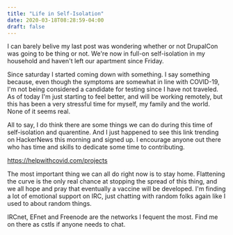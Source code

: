 ```yaml
---
title: "Life in Self-Isolation"
date: 2020-03-18T08:28:59-04:00
draft: false
---
```


I can barely belive my last post was wondering whether or not DrupalCon was going to be thing or not.
We're now in full-on self-isolation in my household and haven't left our apartment since Friday.

Since saturday I started coming down with something. I say something because, even though the symptoms are
somewhat in line with COVID-19, I'm not being considered a candidate for testing since I have not traveled.
As of today I'm just starting to feel better, and will be working remotely, but this has been a very
stressful time for myself, my family and the world. None of it seems real.

All to say, I do think there are some things we can do during this time of self-isolation and quarentine.
And I just happened to see this link trending on HackerNews this morning and signed up. I encourage anyone
out there who has time and skills to dedicate some time to contributing.

https://helpwithcovid.com/projects

The most important thing we can all do right now is to stay home. Flattening the curve is the only real chance
at stopping the spread of this thing, and we all hope and pray that eventually a vaccine will be developed. I'm
finding a lot of emotional support on IRC, just chatting with random folks again like I used to about random things.

IRCnet, EFnet and Freenode are the networks I fequent the most. Find me on there as cstls if anyone needs to chat.

